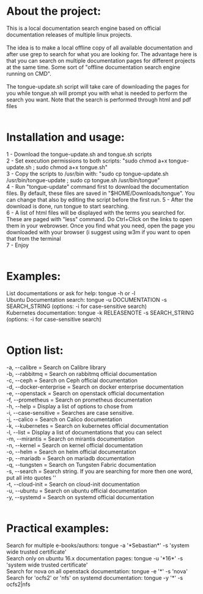 # About the project:<br>
This is a local documentation search engine based on official documentation releases of multiple linux projects. <br><br>
The idea is to make a local offline copy of all available documentation and after use grep to search for what you are looking for. The advantage here is that you can search on multiple documentation pages for different projects at the same time. Some sort of "offline documentation search engine running on CMD".<br><br>
The tongue-update.sh script will take care of downloading the pages for you while tongue.sh will prompt you with what is needed to perform the search you want. Note that the search is performed through html and pdf files<br>
<br>
# Installation and usage:<br>
1 - Download the tongue-update.sh and tongue.sh scripts<br>
2 - Set execution permissions to both scripts: "sudo chmod a+x tongue-update.sh ; sudo chmod a+x tongue.sh"<br>
3 - Copy the scripts to /usr/bin with: "sudo cp tongue-update.sh /usr/bin/tongue-update ; sudo cp tongue.sh /usr/bin/tongue"<br>
4 - Run "tongue-update" command first to download the documentation files. By default, these files are saved in "$HOME/Downloads/tongue". You can change that also by editing the script before the first run. 
5 - After the download is done, run tongue to start searching.<br>
6 - A list of html files will be displayed with the terms you searched for. These are paged with "less" command. Do Ctrl+Click on the links to open them in your webrowser. Once you find what you need, open the page you downloaded with your browser (i suggest using w3m if you want to open that from the terminal<br>
7 - Enjoy<br>
<br>
# Examples:<br>
List documentations or ask for help: tongue -h or -l<br>
Ubuntu Documentation search: tongue -u DOCUMENTATION -s SEARCH_STRING (options: -i for case-sensitive search)<br>
Kubernetes documentation: tongue -k RELEASENOTE -s SEARCH_STRING (options: -i for case-sensitive search)<br>
<br>
# Option list:<br>
-a, --calibre = Search on Calibre library<br>
-b, --rabbitmq = Search on rabbitmq official documentation<br>
-c, --ceph = Search on Ceph official documentation<br>
-d, --docker-enterprise = Search on docker enterprise documentation<br>
-e, --openstack = Search on openstack official documentation<br>
-f, --prometheus = Search on prometheus documentation<br>
-h, --help = Display a list of options to chose from<br>
-i, --case-sensitive = Searches are case sensitive.<br>
-j, --calico = Search on Calico documentation<br>
-k, --kubernetes = Search on kubernetes official documentation<br>
-l, --list = Display a list of documentations that you can select<br>
-m, --mirantis = Search on mirantis documentation<br>
-n, --kernel = Search on kernel official documentation<br>
-o, --helm = Search on helm official documentation<br>
-p, --mariadb = Search on mariadb documentation<br>
-q, --tungsten = Search on Tungsten Fabric documentation<br>
-s, --search = Search string. If you are searching for more then one word, put all into quotes ''<br>
-t, --cloud-init = Search on cloud-init documentation<br>
-u, --ubuntu = Search on ubuntu official documentation<br>
-y, --systemd = Search on systemd official documentation<br>
 <br>
# Practical examples:<br>
Search for multiple e-books/authors: tongue -a '\*Sebastian\*' -s 'system wide trusted certificate'<br>
Search only on ubuntu 16.x documentation pages: tongue -u '\*16\*' -s 'system wide trusted certificate'<br>
Search for nova on all openstack documentation: tongue -e '\*' -s 'nova'<br>
Search for 'ocfs2' or 'nfs' on systemd documentation: tongue -y '\*' -s ocfs2|nfs<br>
<br>
